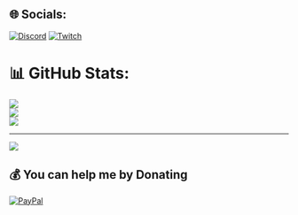 ## 🌐 Socials:
[![Discord](https://img.shields.io/badge/Discord-%237289DA.svg?logo=discord&logoColor=white)](https://discord.gg/r6KGT3fekE) [![Twitch](https://img.shields.io/badge/Twitch-%239146FF.svg?logo=Twitch&logoColor=white)](https://twitch.tv/https://twitch.tv/jocydev) 

# 📊 GitHub Stats:
![](https://github-readme-stats.vercel.app/api?username=JocY16&theme=dark&hide_border=false&include_all_commits=true&count_private=true)<br/>
![](https://github-readme-streak-stats.herokuapp.com/?user=JocY16&theme=dark&hide_border=false)<br/>
![](https://github-readme-stats.vercel.app/api/top-langs/?username=JocY16&theme=dark&hide_border=false&include_all_commits=true&count_private=true&layout=compact)

---
[![](https://visitcount.itsvg.in/api?id=JocY16&icon=5&color=1)](https://visitcount.itsvg.in)

  ## 💰 You can help me by Donating
  [![PayPal](https://img.shields.io/badge/PayPal-00457C?style=for-the-badge&logo=paypal&logoColor=white)](https://paypal.me/JocYNITROs) 

